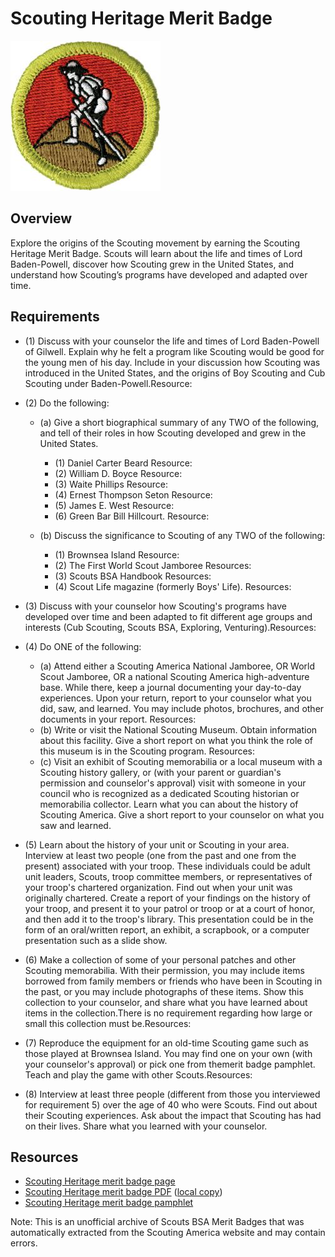 

# Scouting Heritage Merit Badge

![Scouting Heritage Merit Badge](images/scouting-heritage-merit-badge.jpg)

## Overview



Explore the origins of the Scouting movement by earning the Scouting Heritage Merit Badge. Scouts will learn about the life and times of Lord Baden-Powell, discover how Scouting grew in the United States, and understand how Scouting’s programs have developed and adapted over time.

## Requirements

* (1) Discuss with your counselor the life and times of Lord Baden-Powell of Gilwell. Explain why he felt a program like Scouting would be good for the young men of his day. Include in your discussion how Scouting was introduced in the United States, and the origins of Boy Scouting and Cub Scouting under Baden-Powell.Resource:
* (2) Do the following:
    * (a) Give a short biographical summary of any TWO of the following, and tell of their roles in how Scouting developed and grew in the United States.
        * (1) Daniel Carter Beard Resource:
        * (2) William D. Boyce Resource:
        * (3) Waite Phillips Resource:
        * (4) Ernest Thompson Seton Resource:
        * (5) James E. West Resource:
        * (6) Green Bar Bill Hillcourt. Resource:


    * (b) Discuss the significance to Scouting of any TWO of the following:
        * (1) Brownsea Island Resource:
        * (2) The First World Scout Jamboree Resources:
        * (3) Scouts BSA Handbook  Resources:
        * (4) Scout Life magazine (formerly Boys' Life). Resources:




* (3) Discuss with your counselor how Scouting's programs have developed over time and been adapted to fit different age groups and interests (Cub Scouting, Scouts BSA, Exploring, Venturing).Resources:
* (4) Do ONE of the following:
    * (a) Attend either a Scouting America National Jamboree, OR World Scout Jamboree, OR a national Scouting America high-adventure base. While there, keep a journal documenting your day-to-day experiences. Upon your return, report to your counselor what you did, saw, and learned. You may include photos, brochures, and other documents in your report. Resources:
    * (b) Write or visit the National Scouting Museum. Obtain information about this facility. Give a short report on what you think the role of this museum is in the Scouting program. Resources:
    * (c) Visit an exhibit of Scouting memorabilia or a local museum with a Scouting history gallery, or (with your parent or guardian's permission and counselor's approval) visit with someone in your council who is recognized as a dedicated Scouting historian or memorabilia collector. Learn what you can about the history of Scouting America. Give a short report to your counselor on what you saw and learned.


* (5) Learn about the history of your unit or Scouting in your area. Interview at least two people (one from the past and one from the present) associated with your troop. These individuals could be adult unit leaders, Scouts, troop committee members, or representatives of your troop's chartered organization. Find out when your unit was originally chartered. Create a report of your findings on the history of your troop, and present it to your patrol or troop or at a court of honor, and then add it to the troop's library. This presentation could be in the form of an oral/written report, an exhibit, a scrapbook, or a computer presentation such as a slide show.
* (6) Make a collection of some of your personal patches and other Scouting memorabilia. With their permission, you may include items borrowed from family members or friends who have been in Scouting in the past, or you may include photographs of these items. Show this collection to your counselor, and share what you have learned about items in the collection.There is no requirement regarding how large or small this collection must be.Resources:
* (7) Reproduce the equipment for an old-time Scouting game such as those played at Brownsea Island. You may find one on your own (with your counselor's approval) or pick one from themerit badge pamphlet. Teach and play the game with other Scouts.Resources:
* (8) Interview at least three people (different from those you interviewed for requirement 5) over the age of 40 who were Scouts. Find out about their Scouting experiences. Ask about the impact that Scouting has had on their lives. Share what you learned with your counselor.


## Resources

- [Scouting Heritage merit badge page](https://www.scouting.org/merit-badges/scouting-heritage/)
- [Scouting Heritage merit badge PDF](https://filestore.scouting.org/filestore/Merit_Badge_ReqandRes/Pamphlets/Scouting%20Heritage_2024.pdf) ([local copy](files/scouting-heritage-merit-badge.pdf))
- [Scouting Heritage merit badge pamphlet](https://www.scoutshop.org/scouting-heritage-merit-badge-pamphlet-662432.html)

Note: This is an unofficial archive of Scouts BSA Merit Badges that was automatically extracted from the Scouting America website and may contain errors.